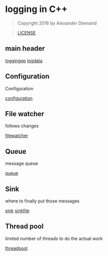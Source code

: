 
# logging in C++

>  Copyright 2016 by Alexander Diemand

>  [LICENSE](../../LICENSE)

## main header

[loggingpp](loggingpp.hpp.md)
[logdata](logdata.hpp.md)

## Configuration

Configuration

[configuration](configuration.hpp.md)

## File watcher

follows changes

[filewatcher](filewatcher.hpp.md)

## Queue

message queue

[queue](queue.hpp.md)

## Sink

where to finally put those messages

[sink](sink.hpp.md)
[sinkfile](sinkfile.hpp.md)


## Thread pool

limited number of threads to do the actual work

[threadpool](threadpool.hpp.md)

